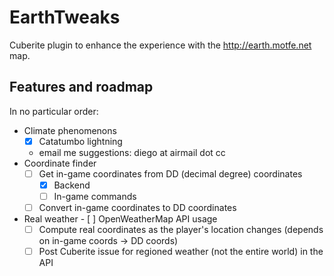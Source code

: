 # EarthTweaks

Cuberite plugin to enhance the experience with the http://earth.motfe.net map.

## Features and roadmap
In no particular order:

- Climate phenomenons
  	- [x] Catatumbo lightning
	- email me suggestions: diego at airmail dot cc
- Coordinate finder
  	- [ ] Get in-game coordinates from DD (decimal degree) coordinates
	    * [x] Backend
	    * [ ] In-game commands
	- [ ] Convert in-game coordinates to DD coordinates
- Real weather
        - [ ] OpenWeatherMap API usage
	- [ ] Compute real coordinates as the player's location changes (depends on in-game coords -> DD coords)
	- [ ] Post Cuberite issue for regioned weather (not the entire world) in the API 
